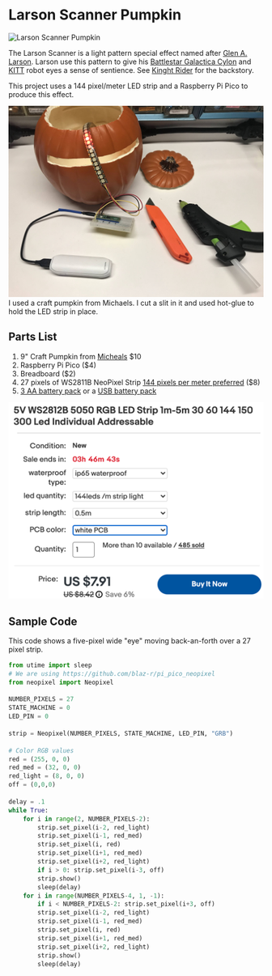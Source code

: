 # Larson Scanner Pumpkin

![Larson Scanner Pumpkin](../../img/larson-scanner.gif)

The Larson Scanner is a light pattern special effect named after [Glen A. Larson](https://en.wikipedia.org/wiki/Glen_A._Larson).  Larson use this pattern to give his [Battlestar Galactica Cylon](https://en.wikipedia.org/wiki/Cylon_(Battlestar_Galactica)) and [KITT](https://en.wikipedia.org/wiki/KITT) robot eyes a sense of sentience.  See [Kinght Rider](https://en.wikipedia.org/wiki/Knight_Rider_(1982_TV_series)) for the backstory.

This project uses a 144 pixel/meter LED strip and a Raspberry Pi Pico to produce this effect.

![Craft Pumpkin](../../img/craft-pumpkin.jpg)
I used a craft pumpkin from Michaels.  I cut a slit in it and used hot-glue to hold the LED strip in place.

## Parts List

1. 9" Craft Pumpkin from [Micheals](https://www.michaels.com/9-in-orange-craft-pumpkin-by-ashland/10638818.html) $10
1. Raspberry Pi Pico ($4)
2. Breadboard ($2)
3. 27 pixels of WS2811B NeoPixel Strip [144 pixels per meter preferred](https://www.ebay.com/itm/324452155664?hash=item4b8adb0110:g:-kUAAOSwwT9f9avu) ($8)
4. [3 AA battery pack](https://www.ebay.com/itm/234251696371?hash=item368a7d38f3%3Ag%3AZe8AAOSwTmtaqyvb) or a [USB battery pack](https://www.amazon.com/Compact-5000mAh-External-Portable-More-Black/dp/B09BJGVH17/ref=dp_fod_2?th=1)

![WS2811b 144](../../img/ws2811b-144.png)

## Sample Code

This code shows a five-pixel wide "eye" moving back-an-forth over a 27 pixel strip.

```py
from utime import sleep
# We are using https://github.com/blaz-r/pi_pico_neopixel
from neopixel import Neopixel

NUMBER_PIXELS = 27
STATE_MACHINE = 0
LED_PIN = 0

strip = Neopixel(NUMBER_PIXELS, STATE_MACHINE, LED_PIN, "GRB")

# Color RGB values
red = (255, 0, 0)
red_med = (32, 0, 0)
red_light = (8, 0, 0)
off = (0,0,0)

delay = .1
while True:
    for i in range(2, NUMBER_PIXELS-2):
        strip.set_pixel(i-2, red_light)
        strip.set_pixel(i-1, red_med)
        strip.set_pixel(i, red)
        strip.set_pixel(i+1, red_med)
        strip.set_pixel(i+2, red_light)
        if i > 0: strip.set_pixel(i-3, off)
        strip.show()
        sleep(delay)
    for i in range(NUMBER_PIXELS-4, 1, -1):
        if i < NUMBER_PIXELS-2: strip.set_pixel(i+3, off)
        strip.set_pixel(i-2, red_light)
        strip.set_pixel(i-1, red_med)
        strip.set_pixel(i, red)
        strip.set_pixel(i+1, red_med)
        strip.set_pixel(i+2, red_light)
        strip.show()
        sleep(delay)
```